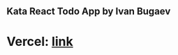 ## Kata React Todo App by Ivan Bugaev

# Vercel: [link](https://kata-react-todo-app-git-main-vanyagetc13.vercel.app)